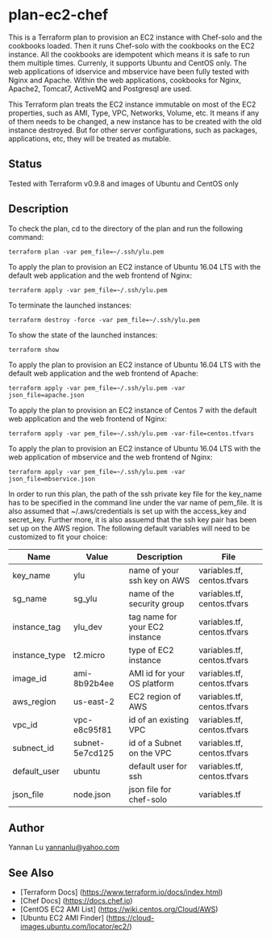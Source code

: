 # plan-ec2-chef

This is a Terraform plan to provision an EC2 instance with Chef-solo and the cookbooks loaded. Then it runs Chef-solo with the cookbooks on the EC2 instance. All the cookbooks are idempotent which means it is safe to run them multiple times. Currenly, it supports Ubuntu and CentOS only. The web applications of idservice and mbservice have been fully tested with Nginx and Apache. Within the web applications, cookbooks for Nginx, Apache2, Tomcat7, ActiveMQ and Postgresql are used.

This Terraform plan treats the EC2 instance immutable on most of the EC2 properties, such as AMI, Type, VPC, Networks, Volume, etc. It means if any of them needs to be changed, a new instance has to be created with the old instance destroyed. But for other server configurations, such as packages, applications, etc, they will be treated as mutable.

## Status

Tested with Terraform v0.9.8 and images of Ubuntu and CentOS only

## Description

To check the plan, cd to the directory of the plan and run the following command:
```
terraform plan -var pem_file=~/.ssh/ylu.pem
```

To apply the plan to provision an EC2 instance of Ubuntu 16.04 LTS with the default web application and the web frontend of Nginx:
```
terraform apply -var pem_file=~/.ssh/ylu.pem
```

To terminate the launched instances:
```
terraform destroy -force -var pem_file=~/.ssh/ylu.pem
```

To show the state of the launched instances:
```
terraform show
```

To apply the plan to provision an EC2 instance of Ubuntu 16.04 LTS with the default web application and the web frontend of Apache:
```
terraform apply -var pem_file=~/.ssh/ylu.pem -var json_file=apache.json
```

To apply the plan to provision an EC2 instance of Centos 7 with the default web application and the web frontend of Nginx:
```
terraform apply -var pem_file=~/.ssh/ylu.pem -var-file=centos.tfvars
```

To apply the plan to provision an EC2 instance of Ubuntu 16.04 LTS with the web application of mbservice and the web frontend of Nginx:
```
terraform apply -var pem_file=~/.ssh/ylu.pem -var json_file=mbservice.json
```

In order to run this plan, the path of the ssh private key file for the key_name has to be specified in the command line under the var name of pem_file. It is also assumed that ~/.aws/credentials is set up with the access_key and secret_key. Further more, it is also assuemd that the ssh key pair has been set up on the AWS region. The following default variables will need to be customized to fit your choice:

| Name                         | Value           | Description                    | File                                 |
| ---                          | ---             | ---                            | ---                                  |
| key_name                     | ylu             | name of your ssh key on AWS    | variables.tf, centos.tfvars          |
| sg_name                      | sg_ylu          | name of the security group     | variables.tf, centos.tfvars          |
| instance_tag                 | ylu_dev         | tag name for your EC2 instance | variables.tf, centos.tfvars          |
| instance_type                | t2.micro        | type of EC2 instance           | variables.tf, centos.tfvars          |
| image_id                     | ami-8b92b4ee    | AMI id for your OS platform    | variables.tf, centos.tfvars          |
| aws_region                   | us-east-2       | EC2 region of AWS              | variables.tf, centos.tfvars          |
| vpc_id                       | vpc-e8c95f81    | id of an existing VPC          | variables.tf, centos.tfvars          |
| subnect_id                   | subnet-5e7cd125 | id of a Subnet on the VPC      | variables.tf, centos.tfvars          |
| default_user                 | ubuntu          | default user for ssh           | variables.tf, centos.tfvars          |
| json_file                    | node.json       | json file for chef-solo        | variables.tf                         |

## Author
Yannan Lu <yannanlu@yahoo.com>

## See Also
* [Terraform Docs] (https://www.terraform.io/docs/index.html)
* [Chef Docs] (https://docs.chef.io)
* [CentOS EC2 AMI List] (https://wiki.centos.org/Cloud/AWS)
* [Ubuntu EC2 AMI Finder] (https://cloud-images.ubuntu.com/locator/ec2/)
